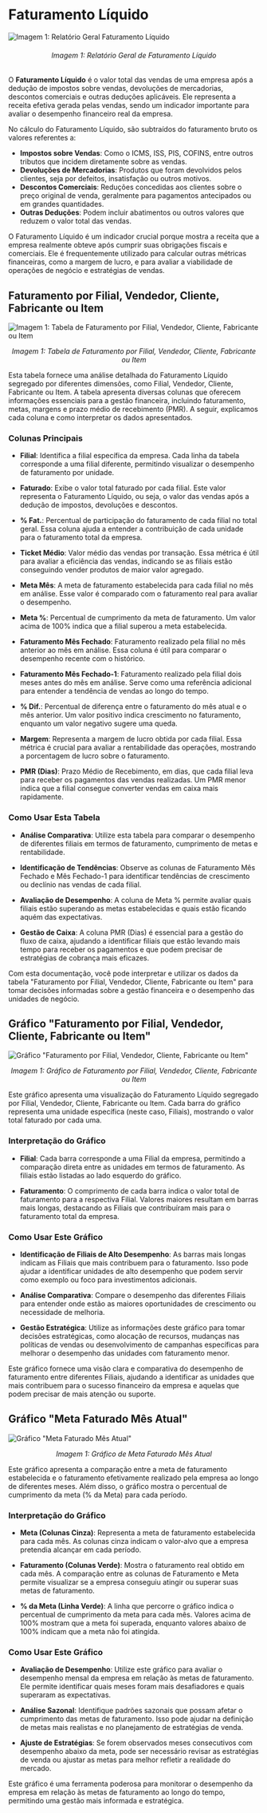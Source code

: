 # Faturamento Líquido

![Imagem 1: Relatório Geral Faturamento Líquido](../assets/relatorio_geral_faturamento_liquido.jpeg)
<h6 align="center">Imagem 1: Relatório Geral de Faturamento Líquido</h6>

O **Faturamento Líquido** é o valor total das vendas de uma empresa após a dedução de impostos sobre vendas, devoluções de mercadorias, descontos comerciais e outras deduções aplicáveis. Ele representa a receita efetiva gerada pelas vendas, sendo um indicador importante para avaliar o desempenho financeiro real da empresa.

No cálculo do Faturamento Líquido, são subtraídos do faturamento bruto os valores referentes a:

- **Impostos sobre Vendas**: Como o ICMS, ISS, PIS, COFINS, entre outros tributos que incidem diretamente sobre as vendas.
- **Devoluções de Mercadorias**: Produtos que foram devolvidos pelos clientes, seja por defeitos, insatisfação ou outros motivos.
- **Descontos Comerciais**: Reduções concedidas aos clientes sobre o preço original de venda, geralmente para pagamentos antecipados ou em grandes quantidades.
- **Outras Deduções**: Podem incluir abatimentos ou outros valores que reduzem o valor total das vendas.

O Faturamento Líquido é um indicador crucial porque mostra a receita que a empresa realmente obteve após cumprir suas obrigações fiscais e comerciais. Ele é frequentemente utilizado para calcular outras métricas financeiras, como a margem de lucro, e para avaliar a viabilidade de operações de negócio e estratégias de vendas.


## Faturamento por Filial, Vendedor, Cliente, Fabricante ou Item

![Imagem 1: Tabela de Faturamento por Filial, Vendedor, Cliente, Fabricante ou Item](../../assets/tabela-faturamento-filial-vendedor-cliente-fabricante-item.jpeg)

<p align="center"><em>Imagem 1: Tabela de Faturamento por Filial, Vendedor, Cliente, Fabricante ou Item</em></p>

Esta tabela fornece uma análise detalhada do Faturamento Líquido segregado por diferentes dimensões, como Filial, Vendedor, Cliente, Fabricante ou Item. A tabela apresenta diversas colunas que oferecem informações essenciais para a gestão financeira, incluindo faturamento, metas, margens e prazo médio de recebimento (PMR). A seguir, explicamos cada coluna e como interpretar os dados apresentados.

### Colunas Principais

- **Filial**: Identifica a filial específica da empresa. Cada linha da tabela corresponde a uma filial diferente, permitindo visualizar o desempenho de faturamento por unidade.

- **Faturado**: Exibe o valor total faturado por cada filial. Este valor representa o Faturamento Líquido, ou seja, o valor das vendas após a dedução de impostos, devoluções e descontos.

- **% Fat.**: Percentual de participação do faturamento de cada filial no total geral. Essa coluna ajuda a entender a contribuição de cada unidade para o faturamento total da empresa.

- **Ticket Médio**: Valor médio das vendas por transação. Essa métrica é útil para avaliar a eficiência das vendas, indicando se as filiais estão conseguindo vender produtos de maior valor agregado.

- **Meta Mês**: A meta de faturamento estabelecida para cada filial no mês em análise. Esse valor é comparado com o faturamento real para avaliar o desempenho.

- **Meta %**: Percentual de cumprimento da meta de faturamento. Um valor acima de 100% indica que a filial superou a meta estabelecida.

- **Faturamento Mês Fechado**: Faturamento realizado pela filial no mês anterior ao mês em análise. Essa coluna é útil para comparar o desempenho recente com o histórico.

- **Faturamento Mês Fechado-1**: Faturamento realizado pela filial dois meses antes do mês em análise. Serve como uma referência adicional para entender a tendência de vendas ao longo do tempo.

- **% Dif.**: Percentual de diferença entre o faturamento do mês atual e o mês anterior. Um valor positivo indica crescimento no faturamento, enquanto um valor negativo sugere uma queda.

- **Margem**: Representa a margem de lucro obtida por cada filial. Essa métrica é crucial para avaliar a rentabilidade das operações, mostrando a porcentagem de lucro sobre o faturamento.

- **PMR (Dias)**: Prazo Médio de Recebimento, em dias, que cada filial leva para receber os pagamentos das vendas realizadas. Um PMR menor indica que a filial consegue converter vendas em caixa mais rapidamente.

### Como Usar Esta Tabela

- **Análise Comparativa**: Utilize esta tabela para comparar o desempenho de diferentes filiais em termos de faturamento, cumprimento de metas e rentabilidade.
  
- **Identificação de Tendências**: Observe as colunas de Faturamento Mês Fechado e Mês Fechado-1 para identificar tendências de crescimento ou declínio nas vendas de cada filial.

- **Avaliação de Desempenho**: A coluna de Meta % permite avaliar quais filiais estão superando as metas estabelecidas e quais estão ficando aquém das expectativas.

- **Gestão de Caixa**: A coluna PMR (Dias) é essencial para a gestão do fluxo de caixa, ajudando a identificar filiais que estão levando mais tempo para receber os pagamentos e que podem precisar de estratégias de cobrança mais eficazes.

Com esta documentação, você pode interpretar e utilizar os dados da tabela "Faturamento por Filial, Vendedor, Cliente, Fabricante ou Item" para tomar decisões informadas sobre a gestão financeira e o desempenho das unidades de negócio.

## Gráfico "Faturamento por Filial, Vendedor, Cliente, Fabricante ou Item"

![Gráfico "Faturamento por Filial, Vendedor, Cliente, Fabricante ou Item"](../../assets/grafico-barras-faturamento-filial-vendendor-cliente-fabricante-item.jpeg)
<p align="center"><em>Imagem 1: Gráfico de Faturamento por Filial, Vendedor, Cliente, Fabricante ou Item</em></p>

Este gráfico apresenta uma visualização do Faturamento Líquido segregado por Filial, Vendedor, Cliente, Fabricante ou Item. Cada barra do gráfico representa uma unidade específica (neste caso, Filiais), mostrando o valor total faturado por cada uma.

### Interpretação do Gráfico

- **Filial**: Cada barra corresponde a uma Filial da empresa, permitindo a comparação direta entre as unidades em termos de faturamento. As filiais estão listadas ao lado esquerdo do gráfico.

- **Faturamento**: O comprimento de cada barra indica o valor total de faturamento para a respectiva Filial. Valores maiores resultam em barras mais longas, destacando as Filiais que contribuíram mais para o faturamento total da empresa.


### Como Usar Este Gráfico

- **Identificação de Filiais de Alto Desempenho**: As barras mais longas indicam as Filiais que mais contribuem para o faturamento. Isso pode ajudar a identificar unidades de alto desempenho que podem servir como exemplo ou foco para investimentos adicionais.

- **Análise Comparativa**: Compare o desempenho das diferentes Filiais para entender onde estão as maiores oportunidades de crescimento ou necessidade de melhoria.

- **Gestão Estratégica**: Utilize as informações deste gráfico para tomar decisões estratégicas, como alocação de recursos, mudanças nas políticas de vendas ou desenvolvimento de campanhas específicas para melhorar o desempenho das unidades com faturamento menor.

Este gráfico fornece uma visão clara e comparativa do desempenho de faturamento entre diferentes Filiais, ajudando a identificar as unidades que mais contribuem para o sucesso financeiro da empresa e aquelas que podem precisar de mais atenção ou suporte.


## Gráfico "Meta Faturado Mês Atual"

![Gráfico "Meta Faturado Mês Atual"](../../assets/grafico-meta-faturado-mes-atual.jpeg)
<p align="center"><em>Imagem 1: Gráfico de Meta Faturado Mês Atual</em></p>

Este gráfico apresenta a comparação entre a meta de faturamento estabelecida e o faturamento efetivamente realizado pela empresa ao longo de diferentes meses. Além disso, o gráfico mostra o percentual de cumprimento da meta (% da Meta) para cada período.

### Interpretação do Gráfico

- **Meta (Colunas Cinza)**: Representa a meta de faturamento estabelecida para cada mês. As colunas cinza indicam o valor-alvo que a empresa pretendia alcançar em cada período.

- **Faturamento (Colunas Verde)**: Mostra o faturamento real obtido em cada mês. A comparação entre as colunas de Faturamento e Meta permite visualizar se a empresa conseguiu atingir ou superar suas metas de faturamento.

- **% da Meta (Linha Verde)**: A linha que percorre o gráfico indica o percentual de cumprimento da meta para cada mês. Valores acima de 100% mostram que a meta foi superada, enquanto valores abaixo de 100% indicam que a meta não foi atingida.


### Como Usar Este Gráfico

- **Avaliação de Desempenho**: Utilize este gráfico para avaliar o desempenho mensal da empresa em relação às metas de faturamento. Ele permite identificar quais meses foram mais desafiadores e quais superaram as expectativas.

- **Análise Sazonal**: Identifique padrões sazonais que possam afetar o cumprimento das metas de faturamento. Isso pode ajudar na definição de metas mais realistas e no planejamento de estratégias de venda.

- **Ajuste de Estratégias**: Se forem observados meses consecutivos com desempenho abaixo da meta, pode ser necessário revisar as estratégias de venda ou ajustar as metas para melhor refletir a realidade do mercado.

Este gráfico é uma ferramenta poderosa para monitorar o desempenho da empresa em relação às metas de faturamento ao longo do tempo, permitindo uma gestão mais informada e estratégica.

